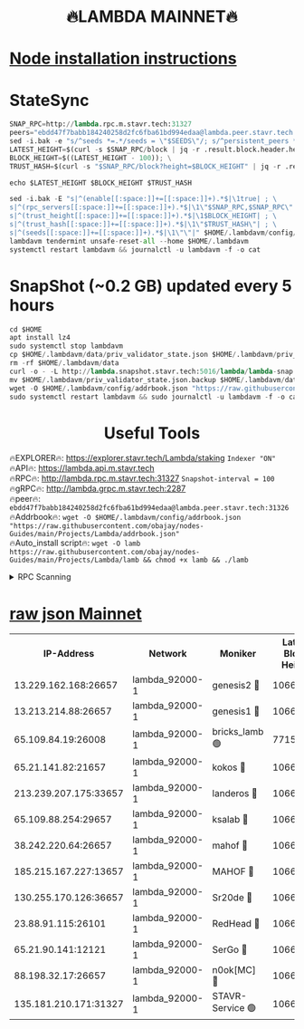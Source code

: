 <h1 align="center"> 🔥LAMBDA MAINNET🔥</h1>


[Node installation instructions](https://github.com/obajay/nodes-Guides/tree/main/Projects/Lambda)
=


# StateSync
```python
SNAP_RPC=http://lambda.rpc.m.stavr.tech:31327
peers="ebdd47f7babb184240258d2fc6fba61bd994edaa@lambda.peer.stavr.tech:31326" 
sed -i.bak -e "s/^seeds *=.*/seeds = \"$SEEDS\"/; s/^persistent_peers *=.*/persistent_peers = \"$PEERS\"/" $HOME/.lambdavm/config/config.toml
LATEST_HEIGHT=$(curl -s $SNAP_RPC/block | jq -r .result.block.header.height); \
BLOCK_HEIGHT=$((LATEST_HEIGHT - 100)); \
TRUST_HASH=$(curl -s "$SNAP_RPC/block?height=$BLOCK_HEIGHT" | jq -r .result.block_id.hash)

echo $LATEST_HEIGHT $BLOCK_HEIGHT $TRUST_HASH

sed -i.bak -E "s|^(enable[[:space:]]+=[[:space:]]+).*$|\1true| ; \
s|^(rpc_servers[[:space:]]+=[[:space:]]+).*$|\1\"$SNAP_RPC,$SNAP_RPC\"| ; \
s|^(trust_height[[:space:]]+=[[:space:]]+).*$|\1$BLOCK_HEIGHT| ; \
s|^(trust_hash[[:space:]]+=[[:space:]]+).*$|\1\"$TRUST_HASH\"| ; \
s|^(seeds[[:space:]]+=[[:space:]]+).*$|\1\"\"|" $HOME/.lambdavm/config/config.toml
lambdavm tendermint unsafe-reset-all --home $HOME/.lambdavm
systemctl restart lambdavm && journalctl -u lambdavm -f -o cat

```
# SnapShot (~0.2 GB) updated every 5 hours
```python
cd $HOME
apt install lz4
sudo systemctl stop lambdavm
cp $HOME/.lambdavm/data/priv_validator_state.json $HOME/.lambdavm/priv_validator_state.json.backup
rm -rf $HOME/.lambdavm/data
curl -o - -L http://lambda.snapshot.stavr.tech:5016/lambda/lambda-snap.tar.lz4 | lz4 -c -d - | tar -x -C $HOME/.lambdavm --strip-components 2
mv $HOME/.lambdavm/priv_validator_state.json.backup $HOME/.lambdavm/data/priv_validator_state.json
wget -O $HOME/.lambdavm/config/addrbook.json "https://raw.githubusercontent.com/obajay/nodes-Guides/main/Projects/Lambda/addrbook.json"
sudo systemctl restart lambdavm && sudo journalctl -u lambdavm -f -o cat
```
 <h1 align="center"> Useful Tools</h1>

🔥EXPLORER🔥:      https://explorer.stavr.tech/Lambda/staking	        `Indexer "ON"` \
🔥API🔥: 			 		 https://lambda.api.m.stavr.tech \
🔥RPC🔥:           http://lambda.rpc.m.stavr.tech:31327	              `Snapshot-interval = 100` \
🔥gRPC🔥:          http://lambda.grpc.m.stavr.tech:2287 \
🔥peer🔥:					 `ebdd47f7babb184240258d2fc6fba61bd994edaa@lambda.peer.stavr.tech:31326` \
🔥Addrbook🔥:    ```wget -O $HOME/.lambdavm/config/addrbook.json "https://raw.githubusercontent.com/obajay/nodes-Guides/main/Projects/Lambda/addrbook.json"``` \
🔥Auto_install script🔥: ```wget -O lamb https://raw.githubusercontent.com/obajay/nodes-Guides/main/Projects/Lambda/lamb && chmod +x lamb && ./lamb```


<details>
<summary>RPC Scanning</summary>

<h2 align="center"> We scan nodes in real time every 4 hours. And we provide the final result of RPC endpoints.
We cannot influence the operation of these nodes in any way. </h2>


```python
If Voting Power is higher than 0 --> then the Node is a validator of the network and may be subject to attack and be a potential threat to the chain.
```
```python
We marked such validators with a red symbol
```

</details>

[raw json Mainnet](https://rpc-check.lambm.stavr.tech/lambm/rpc-lambm-result.json)
=


<table><tr><th>IP-Address</th><th>Network</th><th>Moniker</th><th>Latest Block Height</th><th>Earliest Block Height</th><th>Catching Up</th><th>Tx Index</th><th>Voting Power</th><th>Scan Time</th></tr><tr><td>13.229.162.168:26657</td><td>lambda_92000-1</td><td>genesis2 🔴</td><td>10667403</td><td>1</td><td>False</td><td>on</td><td>16647031</td><td>2023-12-21T07:36:40.850069665UTC</td></tr><tr><td>13.213.214.88:26657</td><td>lambda_92000-1</td><td>genesis1 🔴</td><td>10667403</td><td>1</td><td>False</td><td>on</td><td>107835</td><td>2023-12-21T07:36:45.016505333UTC</td></tr><tr><td>65.109.84.19:26008</td><td>lambda_92000-1</td><td>bricks_lamb 🟢</td><td>7715743</td><td>7581001</td><td>False</td><td>on</td><td>0</td><td>2023-12-21T07:36:56.031397921UTC</td></tr><tr><td>65.21.141.82:21657</td><td>lambda_92000-1</td><td>kokos 🔴</td><td>10667404</td><td>7716001</td><td>False</td><td>off</td><td>546765</td><td>2023-12-21T07:36:47.436226697UTC</td></tr><tr><td>213.239.207.175:33657</td><td>lambda_92000-1</td><td>landeros 🔴</td><td>10667402</td><td>8136001</td><td>False</td><td>off</td><td>936892</td><td>2023-12-21T07:36:35.082109825UTC</td></tr><tr><td>65.109.88.254:29657</td><td>lambda_92000-1</td><td>ksalab 🔴</td><td>10667405</td><td>8715001</td><td>False</td><td>on</td><td>503532</td><td>2023-12-21T07:36:50.282892384UTC</td></tr><tr><td>38.242.220.64:26657</td><td>lambda_92000-1</td><td>mahof 🔴</td><td>10667401</td><td>10131001</td><td>False</td><td>off</td><td>770350</td><td>2023-12-21T07:36:30.200518255UTC</td></tr><tr><td>185.215.167.227:13657</td><td>lambda_92000-1</td><td>MAHOF 🔴</td><td>10667403</td><td>10134001</td><td>False</td><td>on</td><td>2051510</td><td>2023-12-21T07:36:44.107672730UTC</td></tr><tr><td>130.255.170.126:36657</td><td>lambda_92000-1</td><td>Sr20de 🔴</td><td>10667402</td><td>10353001</td><td>False</td><td>off</td><td>671452</td><td>2023-12-21T07:36:35.562416302UTC</td></tr><tr><td>23.88.91.115:26101</td><td>lambda_92000-1</td><td>RedHead 🔴</td><td>10667402</td><td>10567402</td><td>False</td><td>off</td><td>553202</td><td>2023-12-21T07:36:35.882833138UTC</td></tr><tr><td>65.21.90.141:12121</td><td>lambda_92000-1</td><td>SerGo 🔴</td><td>10667405</td><td>10567405</td><td>False</td><td>off</td><td>10551682</td><td>2023-12-21T07:36:50.618096158UTC</td></tr><tr><td>88.198.32.17:26657</td><td>lambda_92000-1</td><td>n0ok[MC] 🔴</td><td>10667406</td><td>10567406</td><td>False</td><td>off</td><td>1578630</td><td>2023-12-21T07:36:55.686494212UTC</td></tr><tr><td>135.181.210.171:31327</td><td>lambda_92000-1</td><td>STAVR-Service 🟢</td><td>10667405</td><td>10663001</td><td>False</td><td>on</td><td>0</td><td>2023-12-21T07:36:49.862640246UTC</td></tr></table>
